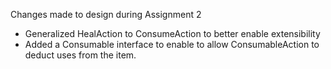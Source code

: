 Changes made to design during Assignment 2
- Generalized HealAction to ConsumeAction to better enable extensibility
- Added a Consumable interface to enable to allow ConsumableAction to deduct uses from the item.

